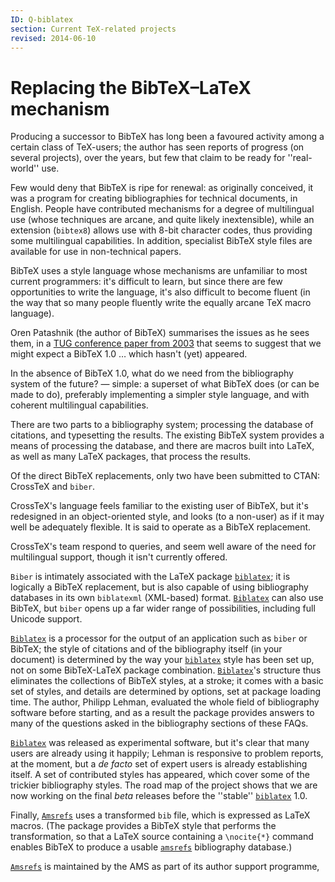 ```yaml
---
ID: Q-biblatex
section: Current TeX-related projects
revised: 2014-06-10
---
```

# Replacing the BibTeX&ndash;LaTeX mechanism

Producing a successor to BibTeX has long been a favoured activity
among a certain class of TeX-users; the author has seen reports of
progress (on several projects), over the years, but few that claim to
be ready for ''real-world'' use.

Few would deny that BibTeX is ripe for renewal: as originally
conceived, it was a program for creating bibliographies for technical
documents, in English.  People have contributed mechanisms for a
degree of multilingual use (whose techniques are arcane, and quite
likely inextensible), while an extension (`bibtex8`) allows
use with 8-bit character codes, thus providing some multilingual
capabilities.  In addition, specialist BibTeX style files are
available for use in non-technical papers.

BibTeX uses a style language whose mechanisms are unfamiliar to
most current programmers: it's difficult to learn, but since there are
few opportunities to write the language, it's also difficult to become
fluent (in the way that so many people fluently write the equally
arcane TeX macro language).

Oren Patashnik (the author of BibTeX) summarises the issues as he
sees them, in a 
[TUG conference paper from 2003](http://tug.org/TUGboat/Articles/tb24-1/patashnik.pdf)
that seems to suggest that we might expect a
BibTeX&nbsp;1.0 &hellip; which hasn't (yet) appeared.

In the absence of BibTeX&nbsp;1.0, what do we need from the bibliography
system of the future?&nbsp;&mdash; simple: a superset of what BibTeX does
(or can be made to do), preferably implementing a simpler style
language, and with coherent multilingual capabilities.

There are two parts to a bibliography system; processing the database
of citations, and typesetting the results.  The existing BibTeX
system provides a means of processing the database, and there are
macros built into LaTeX, as well as many LaTeX packages, that
process the results.

Of the direct BibTeX replacements, only two have been submitted to
CTAN: CrossTeX and `biber`.

CrossTeX's language feels familiar to the existing user of
BibTeX, but it's redesigned in an object-oriented style, and looks
(to a non-user) as if it may well be adequately flexible.  It is said
to operate as a BibTeX replacement.

CrossTeX's team respond to queries, and seem well aware of the
need for multilingual support, though it isn't currently offered.

`Biber` is intimately associated with the LaTeX package
[`biblatex`](https://ctan.org/pkg/biblatex); it is logically a BibTeX replacement, but is also
capable of using bibliography databases in its own
`biblatexml` (XML-based) format.  [`Biblatex`](https://ctan.org/pkg/Biblatex)
can also use BibTeX, but `biber` opens up a far wider
range of possibilities, including full Unicode support.

[`Biblatex`](https://ctan.org/pkg/Biblatex) is a processor for the output of an application
such as `biber` or BibTeX; the style of citations and of
the bibliography itself (in your document) is determined by the way
your [`biblatex`](https://ctan.org/pkg/biblatex) style has been set up, not on some
BibTeX-LaTeX package combination.  [`Biblatex`](https://ctan.org/pkg/Biblatex)'s
structure thus eliminates the collections of BibTeX styles, at a
stroke; it comes with a basic set of styles, and details are
determined by options, set at package loading time.  The author,
Philipp Lehman, evaluated the whole field of bibliography software
before starting, and as a result the package provides answers to
many of the questions asked in the bibliography sections of these
FAQs.

[`Biblatex`](https://ctan.org/pkg/Biblatex) was released as experimental software, but it's
clear that many users are already using it happily; Lehman is
responsive to problem reports, at the moment, but a _de facto_
set of expert users is already establishing itself.  A set of
contributed styles has appeared, which cover some of the trickier
bibliography styles.  The road map of the project shows that we are
now working on the final _beta_ releases before the ''stable''
[`biblatex`](https://ctan.org/pkg/biblatex)&nbsp;1.0.

Finally, [`Amsrefs`](https://ctan.org/pkg/Amsrefs) uses a transformed `bib` file,
which is expressed as LaTeX macros.  (The package provides a
BibTeX style that performs the transformation, so that a LaTeX
source containing a `\nocite{*}` command enables BibTeX to
produce a usable [`amsrefs`](https://ctan.org/pkg/amsrefs) bibliography database.)

[`Amsrefs`](https://ctan.org/pkg/Amsrefs) is maintained by the AMS as part of its author
support programme,

